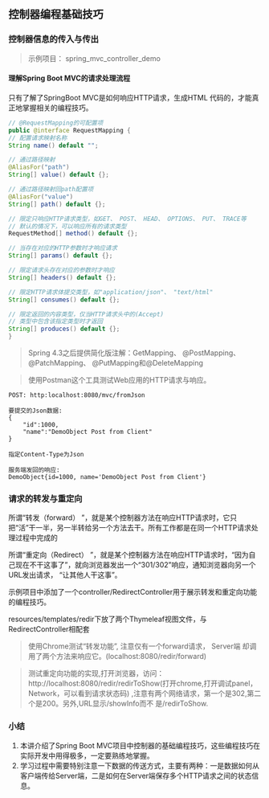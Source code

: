 ## 控制器编程基础技巧

### 控制器信息的传入与传出

>示例项目： spring_mvc_controller_demo

#### 理解Spring Boot MVC的请求处理流程

只有了解了SpringBoot MVC是如何响应HTTP请求，生成HTML
代码的，才能真正地掌握相关的编程技巧。

```java
// @RequestMapping的可配置项
public @interface RequestMapping {
// 配置请求映射名称
String name() default "";

// 通过路径映射
@AliasFor("path")
String[] value() default {};

// 通过路径映射回path配置项
@AliasFor("value")
String[] path() default {};

// 限定只响应HTTP请求类型，如GET、 POST、 HEAD、 OPTIONS、 PUT、 TRACE等
// 默认的情况下，可以响应所有的请求类型
RequestMethod[] method() default {};

// 当存在对应的HTTP参数时才响应请求
String[] params() default {};

// 限定请求头存在对应的参数时才响应
String[] headers() default {};

// 限定HTTP请求体提交类型，如"application/json"、 "text/html"
String[] consumes() default {};

// 限定返回的内容类型，仅当HTTP请求头中的(Accept)
// 类型中包含该指定类型时才返回
String[] produces() default {};
}
```

> Spring 4.3之后提供简化版注解：GetMapping、 @PostMapping、 @PatchMapping、
@PutMapping和@DeleteMapping


> 使用Postman这个工具测试Web应用的HTTP请求与响应。

```
POST: http:localhost:8080/mvc/fromJson

要提交的Json数据:
{
	"id":1000,
	"name":"DemoObject Post from Client"
}

指定Content-Type为Json

服务端发回的响应:
DemoObject{id=1000, name='DemoObject Post from Client'}
```

### 请求的转发与重定向

所谓“转发（forward） ”，就是某个控制器方法在响应HTTP请求时，它只把“活”干一半，另一半转给另一个方法去干。所有工作都是在同一个HTTP请求处理过程中完成的

所谓“重定向（Redirect） ”，就是某个控制器方法在响应HTTP请求时，“因为自己现在不干这事了”，就向浏览器发出一个“301/302”响应，通知浏览器向另一个URL发出请求，
“让其他人干这事”。

示例项目中添加了一个controller/RedirectController用于展示转发和重定向功能的编程技巧。

resources/templates/redir下放了两个Thymeleaf视图文件，与RedirectController相配套


> 使用Chrome测试“转发功能”, 注意仅有一个forward请求， Server端
却调用了两个方法来响应它。(localhost:8080/redir/forward)


> 测试重定向功能的实现,打开浏览器，访问：http://localhost:8080/redir/redirToShow(打开chrome,打开调试panel，Network，可以看到请求状态码)
,注意有两个网络请求，第一个是302,第二个是200。另外,URL显示/showInfo而不
是/redirToShow.

### 小结

1. 本讲介绍了Spring Boot MVC项目中控制器的基础编程技巧，这些编程技巧在实际开发中用得极多，一定要熟练地掌握。
2. 学习过程中需要特别注意一下数据的传送方式，主要有两种：一是数据如何从客户端传给Server端，二是如何在Server端保存多个HTTP请求之间的状态信息。